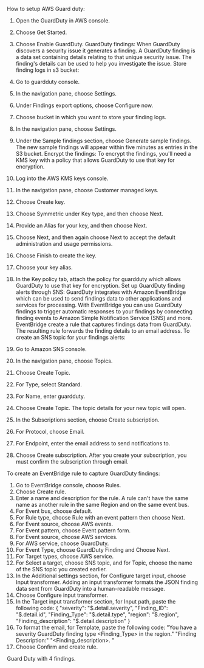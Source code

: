 How to setup AWS Guard duty:

1.	Open the GuardDuty in AWS console.
2.	Choose Get Started.
3.	Choose Enable GuardDuty.
GuardDuty findings:
When GuardDuty discovers a security issue it generates a finding. A GuardDuty finding is a data set containing details relating to that unique security issue. The finding's details can be used to help you investigate the issue. 
Store finding logs in s3 bucket:

1.	Go to guardduty console.
2.	In the navigation pane, choose Settings.
3.	Under Findings export options, choose Configure now.
4.	Choose bucket in which you want to store your finding logs.
5.	 In the navigation pane, choose Settings.
6.	Under the Sample findings section, choose Generate sample findings. The new sample findings will appear within five minutes as entries in the S3 bucket.
Encrypt the findings:
To encrypt the findings, you'll need a KMS key with a policy that allows GuardDuty to use that key for encryption. 
1.	Log into the AWS KMS keys console.
2.	In the navigation pane, choose Customer managed keys.
3.	Choose Create key.
4.	Choose Symmetric under Key type, and then choose Next.
5.	Provide an Alias for your key, and then choose Next.
6.	Choose Next, and then again choose Next to accept the default administration and usage permissions.
7.	Choose Finish to create the key.
8.	Choose your key alias.
9.	In the Key policy tab, attach the policy for guardduty which allows GuardDuty to use that key for encryption.
Set up GuardDuty finding alerts through SNS:
GuardDuty integrates with Amazon EventBridge which can be used to send findings data to other applications and services for processing. With EventBridge you can use GuardDuty findings to trigger automatic responses to your findings by connecting finding events to Amazon Simple Notification Service (SNS) and more. EventBridge create a rule that captures findings data from GuardDuty. The resulting rule forwards the finding details to an email address.
To create an SNS topic for your findings alerts:
1.	Go to Amazon SNS console.
2.	In the navigation pane, choose Topics.
3.	Choose Create Topic.
4.	For Type, select Standard.
5.	For Name, enter guardduty.
6.	Choose Create Topic. The topic details for your new topic will open.
7.	In the Subscriptions section, choose Create subscription.
8.	For Protocol, choose Email.
9.	For Endpoint, enter the email address to send notifications to.
10.	Choose Create subscription.
After you create your subscription, you must confirm the subscription through email.

To create an EventBridge rule to capture GuardDuty findings:
1.	Go to EventBridge console, choose Rules.
2.	Choose Create rule.
3.	Enter a name and description for the rule.
A rule can't have the same name as another rule in the same Region and on the same event bus.
4.	For Event bus, choose default.
5.	For Rule type, choose Rule with an event pattern then choose Next.
6.	For Event source, choose AWS events.
7.	For Event pattern, choose Event pattern form.
8.	For Event source, choose AWS services.
9.	For AWS service, choose GuardDuty.
10.	For Event Type, choose GuardDuty Finding and Choose Next.
11.	For Target types, choose AWS service.
12.	For Select a target, choose SNS topic, and for Topic, choose the name of the SNS topic you created earlier.
13.	In the Additional settings section, for Configure target input, choose Input transformer.
Adding an input transformer formats the JSON finding data sent from GuardDuty into a human-readable message.
14.	Choose Configure input transformer.
15.	In the Target input transformer section, for Input path, paste the following code:
{
  "severity": "$.detail.severity",
"Finding_ID": "$.detail.id",
  "Finding_Type": "$.detail.type",
  "region": "$.region",
  "Finding_description": "$.detail.description"
}
16.	To format the email, for Template, paste the following code:
"You have a severity <severity> GuardDuty finding type <Finding_Type> in the <region> region."
"Finding Description:"
"<Finding_description>. "
17.	Choose Confirm and create rule.

Guard Duty with 4 findings.
 


